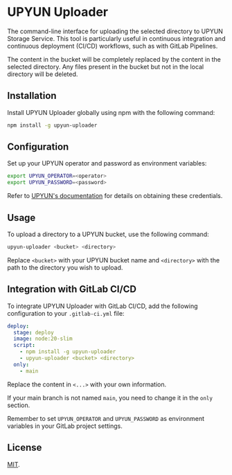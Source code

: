 # UPYUN Uploader

The command-line interface for uploading the selected directory to UPYUN Storage Service. This tool is particularly useful in continuous integration and continuous deployment (CI/CD) workflows, such as with GitLab Pipelines.

The content in the bucket will be completely replaced by the content in the selected directory. Any files present in the bucket but not in the local directory will be deleted.

## Installation

Install UPYUN Uploader globally using npm with the following command:

```bash
npm install -g upyun-uploader
```

## Configuration

Set up your UPYUN operator and password as environment variables:

```bash
export UPYUN_OPERATOR=<operator>
export UPYUN_PASSWORD=<password>
```

Refer to [UPYUN's documentation](https://docs.upyun.com/guide/) for details on obtaining these credentials.

## Usage

To upload a directory to a UPYUN bucket, use the following command:

```bash
upyun-uploader <bucket> <directory>
```

Replace `<bucket>` with your UPYUN bucket name and `<directory>` with the path to the directory you wish to upload.

## Integration with GitLab CI/CD

To integrate UPYUN Uploader with GitLab CI/CD, add the following configuration to your `.gitlab-ci.yml` file:

```yaml
deploy:
  stage: deploy
  image: node:20-slim
  script:
    - npm install -g upyun-uploader
    - upyun-uploader <bucket> <directory>
  only:
    - main
```

Replace the content in `<...>` with your own information.

If your main branch is not named `main`, you need to change it in the `only` section.

Remember to set `UPYUN_OPERATOR` and `UPYUN_PASSWORD` as environment variables in your GitLab project settings.

## License

[MIT](LICENSE).

